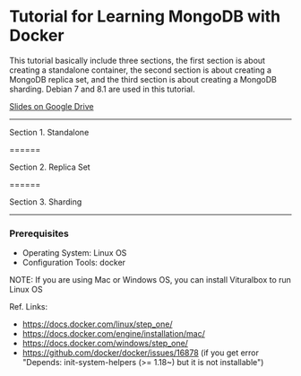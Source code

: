 # Tutorial for Learning MongoDB with Docker

This tutorial basically include three sections, the first section is about creating a standalone container, the second section is about creating a MongoDB replica set, and the third section is about creating a MongoDB sharding. Debian 7 and 8.1 are used in this tutorial.

[Slides on Google Drive](https://drive.google.com/folderview?id=0BzeAAvM5Ha9sNHh3SU4tYkRtYUU&usp=sharing)

------

Section 1. Standalone

======

Section 2. Replica Set

======

Section 3. Sharding

------

### Prerequisites

+ Operating System: Linux OS
+ Configuration Tools: docker

NOTE: If you are using Mac or Windows OS, you can install Vituralbox to run Linux OS

Ref. Links:

- https://docs.docker.com/linux/step_one/
- https://docs.docker.com/engine/installation/mac/
- https://docs.docker.com/windows/step_one/
- https://github.com/docker/docker/issues/16878 (if you get error "Depends: init-system-helpers (>= 1.18~) but it is not installable")